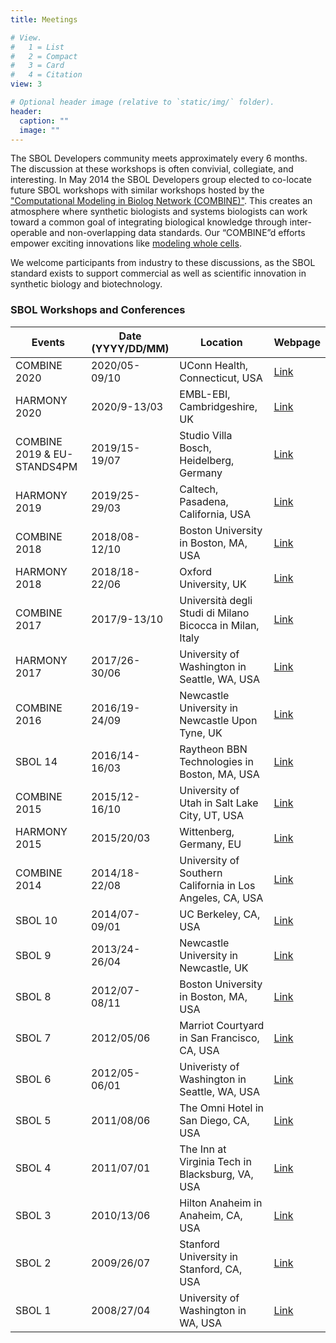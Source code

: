 ```yaml
---
title: Meetings

# View.
#   1 = List
#   2 = Compact
#   3 = Card
#   4 = Citation
view: 3

# Optional header image (relative to `static/img/` folder).
header:
  caption: ""
  image: ""
---
```


The SBOL Developers community meets approximately every 6 months. The discussion at these workshops is often convivial, collegiate, and interesting. In May 2014 the SBOL Developers group elected to co-locate future SBOL workshops with similar workshops hosted by the ["Computational Modeling in Biolog Network (COMBINE)"](http://co.mbine.org/). This creates an atmosphere where synthetic biologists and systems biologists can work toward a common goal of integrating biological knowledge through inter-operable and non-overlapping data standards. Our “COMBINE”d efforts empower exciting innovations like [modeling whole cells](https://sites.google.com/site/vwwholecellsummerschool/).

We welcome participants from industry to these discussions, as the SBOL standard exists to support commercial as well as scientific innovation in synthetic biology and biotechnology.


### SBOL Workshops and Conferences

|   Events                       |   Date (YYYY/DD/MM)  |   Location                                                   |   Webpage                                                                                                              |
|--------------------------------|----------------------|--------------------------------------------------------------|------------------------------------------------------------------------------------------------------------------------|
|   COMBINE 2020                 |   2020/05-09/10      |   UConn Health, Connecticut, USA                             |   <a href="http://co.mbine.org/events/COMBINE_2020">Link</a>                                                           |
|   HARMONY 2020                 |   2020/9-13/03       |   EMBL-EBI, Cambridgeshire, UK                               |   <a href="http://co.mbine.org/events/HARMONY_2020/">Link</a>                                                          |
|   COMBINE 2019 & EU-STANDS4PM  |   2019/15-19/07      |   Studio Villa Bosch, Heidelberg, Germany                    |   <a href="http://co.mbine.org/events/COMBINE_2019">Link</a>                                                           |
|   HARMONY 2019                 |   2019/25-29/03      |   Caltech, Pasadena, California, USA                         |   <a href="http://sbolstandard.org/harmony-2019/">Link</a>                                                             |
|   COMBINE 2018                 |   2018/08-12/10      |   Boston University in Boston, MA, USA                       |   <a href="http://sbolstandard.org/combine-2018/">Link</a>                                                             |
|   HARMONY 2018                 |   2018/18-22/06      |   Oxford University, UK                                      |   <a href="http://sbolstandard.org/harmony-2018-sbol-breakout-sessions/">Link</a>                                      |
|   COMBINE 2017                 |   2017/9-13/10       |   Università degli Studi di Milano Bicocca in Milan, Italy   |   <a href="http://sbolstandard.org/combine-2017/">Link</a>                                                             |
|   HARMONY 2017                 |   2017/26-30/06      |   University of Washington in Seattle, WA, USA               |   <a href="http://sbolstandard.org/harmony-2017/">Link</a>                                                             |
|   COMBINE 2016                 |   2016/19-24/09      |   Newcastle University in Newcastle Upon Tyne, UK            |   <a href="http://sbolstandard.org/combine-2016/" target="_blank">Link</a>                                             |
|   SBOL 14                      |   2016/14-16/03      |   Raytheon BBN Technologies in Boston, MA, USA               |   <a href="http://sbolstandard.org/meetings/sbol-14-workshop-in-boston/" target="_blank">Link</a>                      |
|   COMBINE 2015                 |   2015/12-16/10      |   University of Utah in Salt Lake City, UT, USA              |   <a href="http://sbolstandard.org/combine_2015/" target="_blank">Link</a>                                             |
|   HARMONY 2015                 |   2015/20/03         |   Wittenberg, Germany, EU                                    |   <a href="http://sbolstandard.org/sbol-12-workshop-at-harmony-2015/" target="_blank">Link</a>                         |
|   COMBINE 2014                 |   2014/18-22/08      |   University of Southern California in Los Angeles, CA, USA  |   <a href="http://sbolstandard.org/combine-2014/" target="_blank">Link</a>                                             |
|   SBOL 10                      |   2014/07-09/01      |   UC Berkeley, CA, USA                                       |   <a href="http://sbolstandard.org/sbol-10/" target="_blank">Link</a>                                                  |
|   SBOL 9                       |   2013/24-26/04      |   Newcastle University in Newcastle, UK                      |   <a href="http://sbolstandard.org/sbol-9/" target="_blank">Link</a>                                                   |
|   SBOL 8                       |   2012/07-08/11      |   Boston University in Boston, MA, USA                       |   <a href="http://sbolstandard.org/sbol-8/">Link</a>                                                                   |
|   SBOL 7                       |   2012/05/06         |   Marriot Courtyard in San Francisco, CA, USA                |   <a href="http://sbolstandard.org/meetings/sbol-meetup-san-francisco-ca-2012/">Link</a>                               |
|   SBOL 6                       |   2012/05-06/01      |   Univeristy of Washington in Seattle, WA, USA               |   <a href="http://sbolstandard.org/meetings/sbol-workshop-seattle-wa-2012/">Link</a>                                   |
|   SBOL 5                       |   2011/08/06         |   The Omni Hotel in San Diego, CA, USA                       |   <a href="http://sbolstandard.org/meetings/synbiodex-group-meeting-sandiegoca-6-8-2011/">Link</a>                     |
|   SBOL 4                       |   2011/07/01         |   The Inn at Virginia Tech in Blacksburg, VA, USA            |   <a href="http://sbolstandard.org/meetings/synbiodex-group-meeting-vbi-1-7-2011/">Link</a>                            |
|   SBOL 3                       |   2010/13/06         |   Hilton Anaheim in Anaheim, CA, USA                         |   <a href="http://sbolstandard.org/meetings/synbiodex-group-meeting-anaheimca-6-13-2010/">Link</a>                     |
|   SBOL 2                       |   2009/26/07         |   Stanford University in Stanford, CA, USA                   |   <a href="http://sbolstandard.org/meetings/synthetic-biology-data-exchange-group-meeting-stanford-ca-2009/">Link</a>  |
|   SBOL 1                       |   2008/27/04         |   University of Washington in WA, USA                        |   <a href="http://sbolstandard.org/1226-2/">Link</a>                                                                   |
